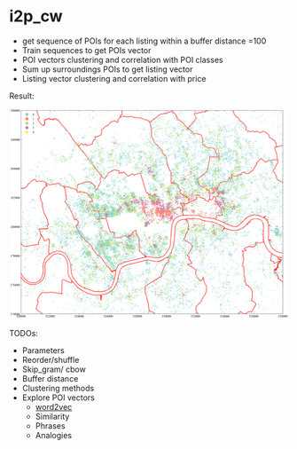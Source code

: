 # i2p_cw



*   get sequence of POIs for each listing within a buffer distance =100  
*   Train sequences to get POIs vector 
*   POI vectors clustering and correlation with POI classes 
*   Sum up surroundings POIs to get listing vector
*   Listing vector clustering and correlation with price 

Result:

![seq5_clus5](./plots/seq5_clus5.png)

TODOs:

*   Parameters 
*   Reorder/shuffle
*   Skip_gram/ cbow
*   Buffer distance
*   Clustering methods
*   Explore POI vectors 
    *   [word2vec](http://nbviewer.ipython.org/urls/raw.github.com/danielfrg/word2vec/master/examples/word2vec.ipynb)
    *   Similarity
    *   Phrases
    *   Analogies